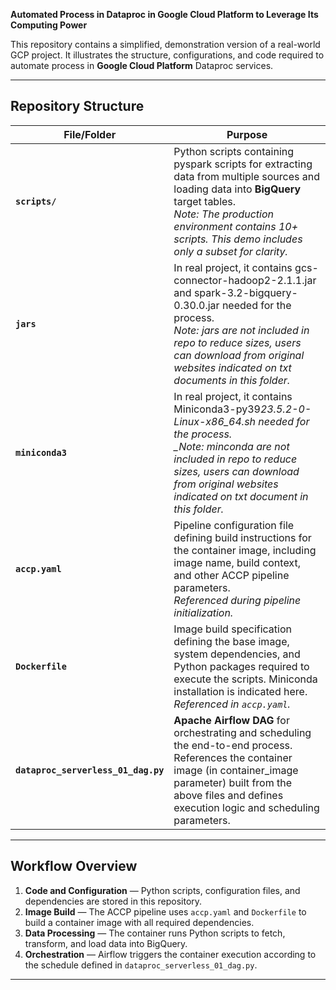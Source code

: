 **Automated Process in Dataproc in Google Cloud Platform to Leverage Its Computing Power**

This repository contains a simplified, demonstration version of a real-world GCP project.
It illustrates the structure, configurations, and code required to automate process in **Google Cloud Platform** Dataproc services.

---

## Repository Structure

| File/Folder                         | Purpose                                                                                                                                                                                                                                                                |
| ----------------------------------- | ---------------------------------------------------------------------------------------------------------------------------------------------------------------------------------------------------------------------------------------------------------------------- |
| **`scripts/`**                      | Python scripts containing pyspark scripts for extracting data from multiple sources and loading data into **BigQuery** target tables. <br>_Note: The production environment contains 10+ scripts. This demo includes only a subset for clarity._                       |
| **`jars`**                          | In real project, it contains gcs-connector-hadoop2-2.1.1.jar and spark-3.2-bigquery-0.30.0.jar needed for the process. <br>_Note: jars are not included in repo to reduce sizes, users can download from original websites indicated on txt documents in this folder._ |
| **`miniconda3`**                    | In real project, it contains Miniconda3-py39*23.5.2-0-Linux-x86_64.sh needed for the process. <br>\_Note: minconda are not included in repo to reduce sizes, users can download from original websites indicated on txt document in this folder.*                      |
| **`accp.yaml`**                     | Pipeline configuration file defining build instructions for the container image, including image name, build context, and other ACCP pipeline parameters. <br>_Referenced during pipeline initialization._                                                             |
| **`Dockerfile`**                    | Image build specification defining the base image, system dependencies, and Python packages required to execute the scripts. Miniconda installation is indicated here. <br>_Referenced in `accp.yaml`._                                                                |
| **`dataproc_serverless_01_dag.py`** | **Apache Airflow DAG** for orchestrating and scheduling the end-to-end process. References the container image (in container_image parameter) built from the above files and defines execution logic and scheduling parameters.                                        |

---

## Workflow Overview

1. **Code and Configuration** — Python scripts, configuration files, and dependencies are stored in this repository.
2. **Image Build** — The ACCP pipeline uses `accp.yaml` and `Dockerfile` to build a container image with all required dependencies.
3. **Data Processing** — The container runs Python scripts to fetch, transform, and load data into BigQuery.
4. **Orchestration** — Airflow triggers the container execution according to the schedule defined in `dataproc_serverless_01_dag.py`.

---
